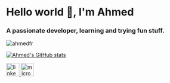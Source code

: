 <h1 align="left">Hello world 👋, I'm Ahmed</h1>
<h3 align="left">A passionate developer, learning and trying fun stuff.</h3>

<p align="left"> <img src="https://komarev.com/ghpvc/?username=ahmedfr&label=Profile%20views&color=0e75b6&style=flat" alt="ahmedfr" /> </p>

[![Ahmed's GitHub stats](https://github-readme-stats.vercel.app/api?username=AhmedFr&count_private=true&include_all_commits=true&theme=tokyonight)](https://github.com/Mikatech)

<div align="left">
  <a href="https://www.linkedin.com/in/ahmed-abouelleil-9817071b7/" target="_blank">
    <img src="https://img.shields.io/static/v1?message=LinkedIn&logo=linkedin&label=&color=0077B5&logoColor=white&labelColor=&style=for-the-badge" height="35" alt="linkedin logo"  />
  </a>
  <a href="mailto:ahmed.abouelleil-sayed@epitech.eu" target="_blank">
    <img src="https://img.shields.io/static/v1?message=Outlook&logo=microsoft-outlook&label=&color=0078D4&logoColor=white&labelColor=&style=for-the-badge" height="35" alt="microsoft-outlook logo"  />
  </a>
</div>
